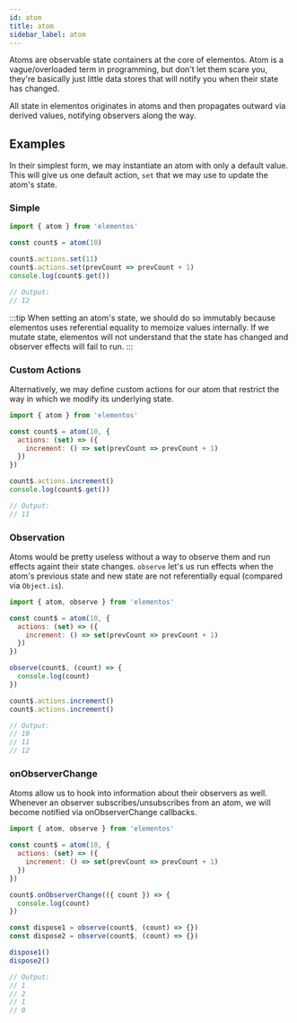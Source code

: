```yaml
---
id: atom
title: atom
sidebar_label: atom
---
```


Atoms are observable state containers at the core of elementos. Atom is a vague/overloaded term in programming, but don't let them scare you, they're basically just little data stores that will notify you when their state has changed.

All state in elementos originates in atoms and then propagates outward via derived values, notifying observers along the way.

## Examples

In their simplest form, we may instantiate an atom with only a default value. This will give us one default action, `set` that we may use to update the atom's state. 

### Simple

```js
import { atom } from 'elementos'

const count$ = atom(10)

count$.actions.set(11)
count$.actions.set(prevCount => prevCount + 1)
console.log(count$.get())

// Output:
// 12
```

:::tip
When setting an atom's state, we should do so immutably because elementos uses referential equality to memoize values internally. If we mutate state, elementos will not understand that the state has changed and observer effects will fail to run.
:::

### Custom Actions

Alternatively, we may define custom actions for our atom that restrict the way in which we modify its underlying state.

```js
import { atom } from 'elementos'

const count$ = atom(10, {
  actions: (set) => ({
    increment: () => set(prevCount => prevCount + 1)
  })
})

count$.actions.increment()
console.log(count$.get())

// Output:
// 11
```

### Observation

Atoms would be pretty useless without a way to observe them and run effects againt their state changes. `observe` let's us run effects when the atom's previous state and new state are not referentially equal (compared via `Object.is`).

```js
import { atom, observe } from 'elementos'

const count$ = atom(10, {
  actions: (set) => ({
    increment: () => set(prevCount => prevCount + 1)
  })
})

observe(count$, (count) => {
  console.log(count)
})

count$.actions.increment()
count$.actions.increment()

// Output:
// 10
// 11
// 12
```

### onObserverChange

Atoms allow us to hook into information about their observers as well. Whenever an observer subscribes/unsubscribes from an atom, we will become notified via onObserverChange callbacks.

```js
import { atom, observe } from 'elementos'

const count$ = atom(10, {
  actions: (set) => ({
    increment: () => set(prevCount => prevCount + 1)
  })
})

count$.onObserverChange(({ count }) => {
  console.log(count)
})

const dispose1 = observe(count$, (count) => {})
const dispose2 = observe(count$, (count) => {})

dispose1()
dispose2()

// Output:
// 1
// 2
// 1
// 0
```
